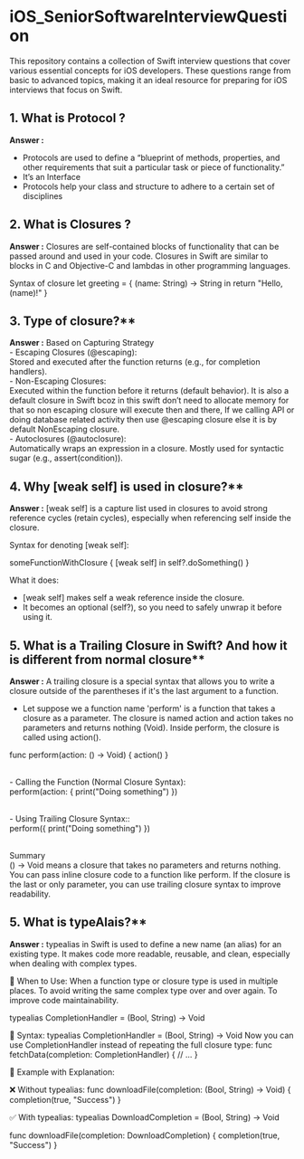 # iOS_SeniorSoftwareInterviewQuestion
This repository contains a collection of Swift interview questions that cover various essential concepts for iOS developers. These questions range from basic to advanced topics, making it an ideal resource for preparing for iOS interviews that focus on Swift.


## 1. **What is Protocol ?**
 **Answer :**
- Protocols are used to define a “blueprint of methods, properties, and other requirements that suit a particular task or piece of functionality.”
- It’s an Interface 
- Protocols help your class and structure to adhere to a certain set of disciplines

## 2. **What is Closures ?**
 **Answer :**
Closures are self-contained blocks of functionality that can be passed around and used in your code. Closures in Swift are similar to blocks in C and Objective-C and lambdas in other programming languages.

Syntax of closure
let greeting = { (name: String) -> String in
    return "Hello, \(name)!"
}

## 3. Type of closure?**
**Answer :**
Based on Capturing Strategy
</br> - Escaping Closures (@escaping):</br> Stored and executed after the function returns (e.g., for completion handlers).
</br> - Non-Escaping Closures:</br> Executed within the function before it returns (default behavior). It is also a default closure in Swift bcoz in this swift don’t need to allocate memory for that so non escaping closure will execute then and there, If we calling API or doing database related activity then use @escaping closure else it is by default NonEscaping closure.
</br> - Autoclosures (@autoclosure):</br> Automatically wraps an expression in a closure. Mostly used for syntactic sugar (e.g., assert(condition)).

## 4. Why [weak self] is used in closure?**
**Answer :**
[weak self] is a capture list used in closures to avoid strong reference cycles (retain cycles), especially when referencing self inside the closure.

Syntax for denoting [weak self]:

someFunctionWithClosure { [weak self] in
    self?.doSomething()
}

What it does:
- [weak self] makes self a weak reference inside the closure.
- It becomes an optional (self?), so you need to safely unwrap it before using it.


## 5. What is a Trailing Closure in Swift? And how it is different from normal closure**
**Answer :**
A trailing closure is a special syntax that allows you to write a closure outside of the parentheses if it's the last argument to a function.

- Let suppose we a function name 'perform' is a function that takes a closure as a parameter. The closure is named action and action takes no parameters and returns nothing (Void). Inside perform, the closure is called using action().
  
func perform(action: () -> Void) {
    action()
}

</br> - Calling the Function (Normal Closure Syntax): </br> 
perform(action: {
    print("Doing something")
})

</br> - Using Trailing Closure Syntax:: </br> 
perform({
    print("Doing something")
})

</br> Summary  </br> 
() -> Void means a closure that takes no parameters and returns nothing.
You can pass inline closure code to a function like perform.
If the closure is the last or only parameter, you can use trailing closure syntax to improve readability.


## 5. What is typeAlais?**
**Answer :**
typealias in Swift is used to define a new name (an alias) for an existing type. It makes code more readable, reusable, and clean, especially when dealing with complex types.

🔹 When to Use:
When a function type or closure type is used in multiple places.
To avoid writing the same complex type over and over again.
To improve code maintainability.

typealias CompletionHandler = (Bool, String) -> Void

🔹 Syntax:
typealias CompletionHandler = (Bool, String) -> Void
Now you can use CompletionHandler instead of repeating the full closure type:
func fetchData(completion: CompletionHandler) {
    // ...
}

🔹 Example with Explanation:

❌ Without typealias:
func downloadFile(completion: (Bool, String) -> Void) {
    completion(true, "Success")
}

✅ With typealias:
typealias DownloadCompletion = (Bool, String) -> Void

func downloadFile(completion: DownloadCompletion) {
    completion(true, "Success")
}












